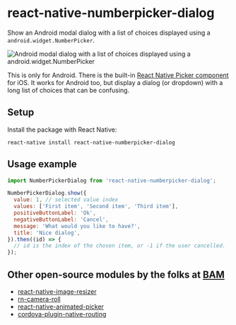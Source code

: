 # react-native-numberpicker-dialog

Show an Android modal dialog with a list of choices displayed using a `android.widget.NumberPicker`.

![Android modal dialog with a list of choices displayed using a `android.widget.NumberPicker`](docs/preview.png)

This is only for Android. There is the built-in [React Native Picker component](https://facebook.github.io/react-native/docs/picker.html) for iOS. It works for Android too, but display a dialog (or dropdown) with a long list of choices that can be confusing.

## Setup

Install the package with React Native:
```
react-native install react-native-numberpicker-dialog
```

## Usage example

```javascript
import NumberPickerDialog from 'react-native-numberpicker-dialog';

NumberPickerDialog.show({
  value: 1, // selected value index
  values: ['First item', 'Second item', 'Third item'],
  positiveButtonLabel: 'Ok',
  negativeButtonLabel: 'Cancel',
  message: 'What would you like to have?',
  title: 'Nice dialog',
}).then((id) => {
  // id is the index of the chosen item, or -1 if the user cancelled.
});
```

## Other open-source modules by the folks at [BAM](http://github.com/bamlab)

 * [react-native-image-resizer](https://github.com/bamlab/react-native-image-resizer)
 * [rn-camera-roll](https://github.com/bamlab/rn-camera-roll)
 * [react-native-animated-picker](https://github.com/bamlab/react-native-animated-picker)
 * [cordova-plugin-native-routing](https://github.com/bamlab/cordova-plugin-native-routing)
